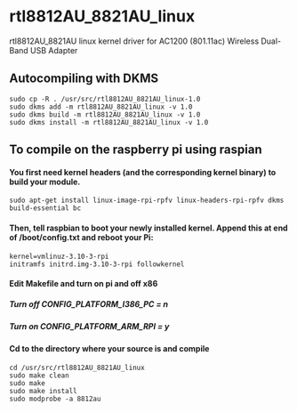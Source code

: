 rtl8812AU_8821AU_linux
======================

rtl8812AU_8821AU linux kernel driver for AC1200 (801.11ac) Wireless Dual-Band USB Adapter

## Autocompiling with DKMS

```
sudo cp -R . /usr/src/rtl8812AU_8821AU_linux-1.0
sudo dkms add -m rtl8812AU_8821AU_linux -v 1.0
sudo dkms build -m rtl8812AU_8821AU_linux -v 1.0
sudo dkms install -m rtl8812AU_8821AU_linux -v 1.0
```

## To compile on the raspberry pi using raspian
#### You first need kernel headers (and the corresponding kernel binary) to build your module. 
```
sudo apt-get install linux-image-rpi-rpfv linux-headers-rpi-rpfv dkms build-essential bc
```
#### Then, tell raspbian to boot your newly installed kernel.  Append this at end of /boot/config.txt and reboot your Pi:
```
kernel=vmlinuz-3.10-3-rpi
initramfs initrd.img-3.10-3-rpi followkernel
```
#### Edit Makefile and turn on pi and off x86
##### Turn off CONFIG_PLATFORM_I386_PC = n
##### Turn on CONFIG_PLATFORM_ARM_RPI = y
#### Cd to the directory where your source is and compile
```
cd /usr/src/rtl8812AU_8821AU_linux
sudo make clean 
sudo make 
sudo make install
sudo modprobe -a 8812au
```


